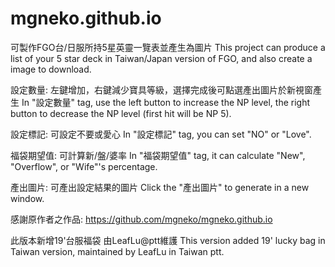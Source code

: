 # mgneko.github.io
可製作FGO台/日服所持5星英靈一覽表並產生為圖片
This project can produce a list of your 5 star deck in Taiwan/Japan version of FGO, and also create a image to download.

設定數量: 左鍵增加，右鍵減少寶具等級，選擇完成後可點選產出圖片於新視窗產生
In "設定數量" tag, use the left button to increase the NP level, the right button to decrease the NP level (first hit will be NP 5).

設定標記: 可設定不要或愛心
In "設定標記" tag, you can set "NO" or "Love".

福袋期望值: 可計算新/盤/婆率
In "福袋期望值" tag, it can calculate "New", "Overflow", or "Wife"'s percentage.

產出圖片: 可產出設定結果的圖片
Click the "產出圖片" to generate in a new window.

感謝原作者之作品:
https://github.com/mgneko/mgneko.github.io

此版本新增19'台服福袋 由LeafLu@ptt維護
This version added 19' lucky bag in Taiwan version, maintained by LeafLu in Taiwan ptt.